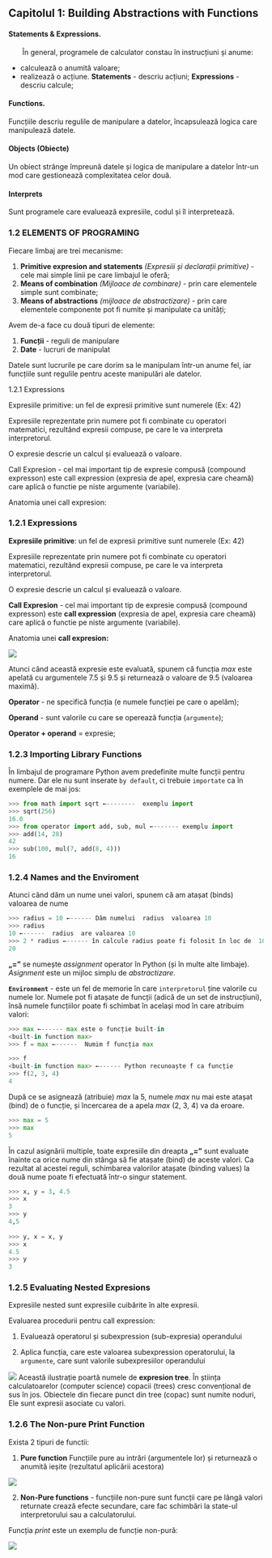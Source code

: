 ## Capitolul 1: Building Abstractions with Functions

#### **Statements & Expressions.**
&nbsp;&nbsp;&nbsp;&nbsp;&nbsp;&nbsp; În general, programele de calculator constau în instrucțiuni și anume:
* calculează o anumită valoare;
* realizează o acțiune.
**Statements** - descriu acțiuni;
**Expressions** - descriu calcule;
#### Functions.
Funcțiile descriu regulile de manipulare a datelor, încapsulează logica care manipulează datele.
#### Objects (Obiecte)
Un obiect strânge împreună datele și logica de manipulare a datelor într-un mod care gestionează complexitatea celor două.
#### Interprets
Sunt programele care evaluează expresiile, codul și îl interpretează.

### 1.2 ELEMENTS OF PROGRAMING
Fiecare limbaj are trei mecanisme:
1.  **Primitive expresion and statements** *(Expresiii și declarații primitive)*  - cele mai simple linii pe care limbajul le oferă;   
2.  **Means of combination** *(Mijloace de combinare)* - prin care elementele simple sunt combinate;
3.  **Means of abstractions** *(mijloace de abstractizare)* - prin care elementele componente pot fi numite și manipulate ca unități;

Avem de-a face cu două tipuri de elemente:
1.  **Funcții** - reguli de manipulare  
2.  **Date** - lucruri de manipulat
    

Datele sunt lucrurile pe care dorim sa le manipulam într-un anume fel, iar funcțiile sunt regulile pentru aceste manipulări ale datelor.

1.2.1 Expressions

Expresiile primitive: un fel de expresii primitive sunt numerele (Ex: 42)

Expresiile reprezentate prin numere pot fi combinate cu operatori matematici, rezultând expresii compuse, pe care le va interpreta interpretorul.

O expresie descrie un calcul și evaluează o valoare.

  

Call Expresion - cel mai important tip de expresie compusă (compound expresson) este call expression (expresia de apel, expresia care cheamă) care aplică o functie pe niste argumente (variabile).

Anatomia unei call expresion:

### 1.2.1 Expressions

**Expresiile primitive**: un fel de expresii primitive sunt numerele (Ex: 42)

Expresiile reprezentate prin numere pot fi combinate cu operatori matematici, rezultând expresii compuse, pe care le va interpreta interpretorul.

O expresie descrie un calcul și evaluează o valoare.

**Call Expresion** - cel mai important tip de expresie compusă (compound expresson) este **call expression** (expresia de apel, expresia care cheamă) care aplică o functie pe niste argumente (variabile).

Anatomia unei **call expresion:**

![](https://lh6.googleusercontent.com/VIjdU8MEw1rxtS-K_j6AjSem79y0u5qvqPxSrwGiqY2CMpiueHfw2tCND1RHfkERxZNcXqqc3C51LiAtKimYDFPEwFItCdFpVl2TL_TQZT1LTfYupVjeCLiBDRNE1Ajla0VpZA4E)

Atunci când această expresie este evaluată, spunem că funcția *max* este apelată cu argumentele 7.5 și 9.5 și returnează o valoare de 9.5 (valoarea maximă).

**Operator** - ne specifică funcția (e numele funcției pe care o apelăm);

**Operand** - sunt valorile cu care se operează funcția (`argumente`);

**Operator + operand** = expresie;

### 1.2.3 Importing Library Functions

În limbajul de programare Python avem predefinite multe funcții pentru numere. Dar ele nu sunt inserate `by default`, ci trebuie `importate` ca în exemplele de mai jos:

```python
>>> from math import sqrt ←--------  exemplu import 
>>> sqrt(256)  
16.0  
>>> from operator import add, sub, mul ←------- exemplu import  
>>> add(14, 28)  
42  
>>> sub(100, mul(7, add(8, 4)))  
16 
```

### 1.2.4 Names and the Enviroment

Atunci când dăm un nume unei valori, spunem că am atașat (binds) valoarea de nume
```python
>>> radius = 10 ←------ Dăm numelui  radius  valoarea 10  
>>> radius  
10 ←------  radius  are valoarea 10  
>>> 2 * radius ←------ în calcule radius poate fi folosit în loc de  10  
20
```
**„=”** se numește *assignment* operator în Python (și în multe alte limbaje). *Asignment* este un mijloc simplu de *abstractizare*.

**`Environment`**  - este un fel de memorie în care `interpretorul` ține valorile cu numele lor. Numele pot fi atașate de funcții (adică de un set de instrucțiuni), însă numele funcțiilor poate fi schimbat în același mod în care atribuim valori:
```python
>>> max ←------ max este o funcție built-in  
<built-in function max>
>>> f = max ←------  Numim f funcția max

>>> f  
<built-in function max> ←------ Python recunoaște f ca funcție  
>>> f(2, 3, 4)  
4
```

După ce se asignează (atribuie) *max* la 5, numele *max* nu mai este atașat (bind) de o funcție, și încercarea de a apela *max* (2, 3, 4) va da eroare.
```python
>>> max = 5  
>>> max  
5
```
În cazul asignării multiple, toate expresiile din dreapta **„=”** sunt evaluate înainte ca orice nume din stânga să fie atașate (bind) de aceste valori. Ca rezultat al acestei reguli, schimbarea valorilor atașate (binding values) la două nume poate fi efectuată într-o singur statement.
```python
>>> x, y = 3, 4.5  
>>> x  
3  
>>> y  
4,5  
  
>>> y, x = x, y  
>>> x  
4.5  
>>> y  
3
```
###   1.2.5 Evaluating Nested Expresions

Expresiile nested sunt expresiile cuibărite în alte expresii.

Evaluarea procedurii pentru call expression:

1.  Evaluează operatorul și subexpression (sub-expresia) operandului
    
2.  Aplica funcția, care este valoarea subexpression operatorului, la `argumente`, care sunt valorile subexpresiilor operandului

![](https://lh5.googleusercontent.com/plJF0requS-cr91_189egO4RXzl8fm1xBdoH44zdN2GtonXrG_3_6EUvg0ViWOx7UvhICZg0AcEFE-zwOWSYkvLQqQbtB3-Xic5r4dw55qsJk4i8UufXIdathBoCxyyNJeuaYURU)
Această ilustrație poartă numele de **expresion tree**. În știința calculatoarelor (computer science) copacii (trees) cresc convențional de sus în jos. Obiectele din fiecare punct din tree (copac) sunt numite noduri, Ele sunt expresii asociate cu valori.

### 1.2.6 The Non-pure Print Function

Exista 2 tipuri de functii:

1. **Pure function**
Funcțiile pure au intrări (argumentele lor) și returnează o anumită ieșite (rezultatul aplicării acestora)

![](https://lh3.googleusercontent.com/bTp1Q6YPryAq_PbG4wzpjACWp8rPyI-aLhmuHGAreQhFiJYa4GVc8GEIK_VrhVs7Ya_6KfQJKMWNxSix5rYvVyN2J2Fxaeyvyqnyd4z0vnFMmlJXlTdmnJTj4QHTfOU2YfNsXUxn)

2.  **Non-Pure functions** - funcțiile non-pure sunt funcții care pe lângă valori returnate crează efecte secundare, care fac schimbări la state-ul interpretorului sau a calculatorului.
 
Funcția *print* este un exemplu de funcție non-pură:

![](https://lh6.googleusercontent.com/uJB8nFukCgQdxUvFT-rfVC7h5TPb2MWO30bwhVnEIGmFASygBMgMc_GWAAAkAmJcaN2lbxvaWH0wMGsmzzzxQZBqFJoa5A9OQP5s5YpLE0qmtYtfeYC1gUEVO8SvleTptJPTXJuq)


<!--stackedit_data:
eyJoaXN0b3J5IjpbLTIxMjA5MTI1NThdfQ==
-->